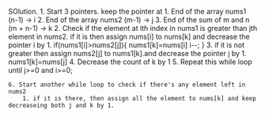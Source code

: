 SOlution.
    1. Start 3 pointers. keep the pointer at
        1. End of the array nums1 (n-1) ->  i
        2. End of the array nums2 (m-1) -> j
        3. End of the sum of m and n (m + n-1) -> k
    2. Check if the element at ith index in nums1 is greater than jth element in nums2. if it is then assign nums[i] to nums[k] and decrease the pointer i by 1.
        if(nums1[i]>nums2[j]){
            nums1[k]=nums[i]
            i--;
        }
    3. if it is not greater then assign nums2[j] to nums1[k].and decrease the pointer j by 1.
        nums1[k]=nums[j]
    4. Decrease the count of k by 1
    5. Repeat this while loop until j>=0 and i>=0;

    6. Start another while loop to check if there's any element left in nums2
        1. if it is there, then assign all the element to nums[k] and keep decreaseing both j and k by 1. 
